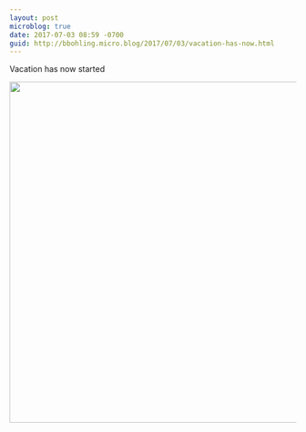 ```yaml
---
layout: post
microblog: true
date: 2017-07-03 08:59 -0700
guid: http://bbohling.micro.blog/2017/07/03/vacation-has-now.html
---
```

Vacation has now started

<img src="http://bbohling.micro.blog/uploads/2017/0fce2633cc.jpg" width="600" height="600" style="height: auto" />
